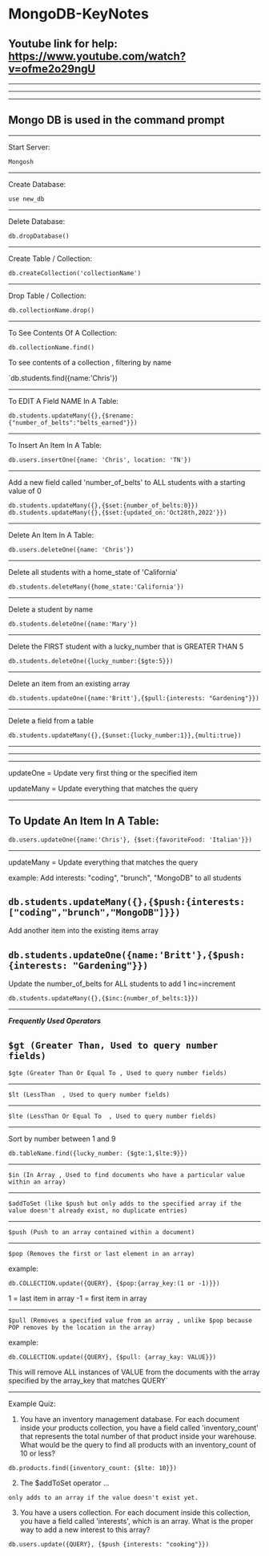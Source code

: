 # MongoDB-KeyNotes

Youtube link for help: https://www.youtube.com/watch?v=ofme2o29ngU
---------------------------------------
---------------------------------------
---------------------------------------
---------------------------------------
Mongo DB is used in the command prompt 
---------------------------------------

---------------------------------------
Start Server:

`Mongosh`

---------------------------------------

Create Database:

`use new_db`

---------------------------------------

Delete Database:

`db.dropDatabase()`

---------------------------------------

Create Table / Collection:

`db.createCollection('collectionName')`

---------------------------------------

Drop Table / Collection:

`db.collectionName.drop()`

---------------------------------------

To See Contents Of A Collection:

`db.collectionName.find()`

To see contents of a collection , filtering by name

`db.students.find({name:'Chris'})

---------------------------------------


To EDIT A Field NAME In A Table:

`db.students.updateMany({},{$rename:{"number_of_belts":"belts_earned"}})`

---------------------------------------

To Insert An Item In A Table:

`db.users.insertOne({name: 'Chris', location: 'TN'})`

---------------------------------------

Add a new field called 'number_of_belts' to ALL students with a starting value of 0

`db.students.updateMany({},{$set:{number_of_belts:0}})`
`db.students.updateMany({},{$set:{updated_on:'Oct28th,2022'}})`

---------------------------------------

Delete An Item In A Table:

`db.users.deleteOne({name: 'Chris'})`

---------------------------------------

Delete all students with a home_state of 'California'

`db.students.deleteMany({home_state:'California'})`

---------------------------------------

Delete a student by name

`db.students.deleteOne({name:'Mary'})`

---------------------------------------


Delete the FIRST student with a lucky_number that is GREATER THAN 5

`db.students.deleteOne({lucky_number:{$gte:5}})`

---------------------------------------

Delete an item from an existing array

`db.students.updateOne({name:'Britt'},{$pull:{interests: "Gardening"}})`

---------------------------------------


Delete a field from a table

`db.students.updateMany({},{$unset:{lucky_number:1}},{multi:true})`

---------------------------------------
---------------------------------------
---------------------------------------

updateOne = Update very first thing or the specified item

updateMany = Update everything that matches the query

---------------------------------------
To Update An Item In A Table:
---------------------------------------

`db.users.updateOne({name:'Chris'}, {$set:{favoriteFood: 'Italian'}})`

---------------------------------------

updateMany = Update everything that matches the query

example: Add interests: "coding", "brunch", "MongoDB" to all students

`db.students.updateMany({},{$push:{interests:["coding","brunch","MongoDB"]}})`
---------------------------------------

Add another item into the existing items array

`db.students.updateOne({name:'Britt'},{$push:{interests: "Gardening"}})`
---------------------------------------
Update the number_of_belts for ALL students to add 1
inc=increment

`db.students.updateMany({},{$inc:{number_of_belts:1}})`

---------------------------------------


*****Frequently Used Operators*****

`$gt (Greater Than, Used to query number fields)`
-----------------------------------------------------------------------------------

`$gte (Greater Than Or Equal To , Used to query number fields)`

-----------------------------------------------------------------------------------

`$lt (LessThan  , Used to query number fields)`

-----------------------------------------------------------------------------------

`$lte (LessThan Or Equal To  , Used to query number fields)`

-----------------------------------------------------------------------------------

Sort by number between 1 and 9 

`db.tableName.find({lucky_number: {$gte:1,$lte:9}})`

-----------------------------------------------------------------------------------


`$in (In Array , Used to find documents who have a particular value within an array)`

-----------------------------------------------------------------------------------


`$addToSet (like $push but only adds to the specified array if the value doesn't already exist, no duplicate entries)`

-----------------------------------------------------------------------------------


`$push (Push to an array contained within a document)`

-----------------------------------------------------------------------------------

`$pop (Removes the first or last element in an array)`

example: 

`db.COLLECTION.update({QUERY}, {$pop:{array_key:(1 or -1)}})`

1 = last item in array
-1 = first item in array

-----------------------------------------------------------------------------------

`$pull (Removes a specified value from an array , unlike $pop because POP removes by the location in the array)`

example: 

`db.COLLECTION.update({QUERY}, {$pull: {array_kay: VALUE}})`

This will remove ALL instances of VALUE from the documents with the array specified by the array_key that matches QUERY`


-------------------------------------------------------------------------------------------------------------------------------------------------------

Example Quiz:


1. You have an inventory management database. For each document inside your products collection, you have a field called 'inventory_count' that represents the total number of that product inside your warehouse. What would be the query to find all products with an inventory_count of 10 or less?

`db.products.find({inventory_count: {$lte: 10}})`

2. The $addToSet operator ...

`only adds to an array if the value doesn't exist yet.`

3. You have a users collection. For each document inside this collection, you have a field called 'interests', which is an array. What is the proper way to add a new interest to this array?

`db.users.update({QUERY}, {$push {interests: "cooking"}})`




